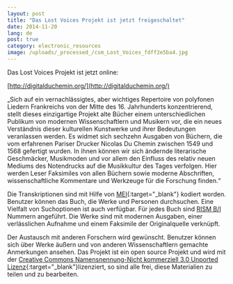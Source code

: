 ```yaml
---
layout: post
title: "Das Lost Voices Projekt ist jetzt freigeschaltet"
date: 2014-11-20
lang: de
post: true
category: electronic_resources
image: /uploads/_processed_/csm_Lost_Voices_fdff2e5ba4.jpg
---
```



Das Lost Voices Projekt ist jetzt online:

[http://digitalduchemin.org/](http://digitalduchemin.org/)

„Sich auf ein vernachlässigtes, aber wichtiges Repertoire von polyfonen Liedern Frankreichs von der Mitte des 16. Jahrhunderts konzentrierend, stellt dieses einzigartige Projekt alte Bücher einem unterschiedlichen Publikum von modernen Wissenschaftlern und Musikern vor, die ein neues Verständnis dieser kulturellen Kunstwerke und ihrer Bedeutungen veranlassen werden. Es widmet sich sechzehn Ausgaben von Büchern, die vom erfahrenen Pariser Drucker Nicolas Du Chemin zwischen 1549 und 1568 gefertigt wurden. In ihnen können wir sich ändernde literarische Geschmäcker, Musikmoden und vor allem den Einfluss des relativ neuen Mediums des Notendrucks auf die Musikkultur des Tages verfolgen.
Hier werden Leser Faksimiles von allen Büchern sowie moderne Abschriften, wissenschaftliche Kommentare und Werkzeuge für die Forschung finden.“

Die Transkriptionen sind mit Hilfe von [MEI](http://music-encoding.org/home){:target="_blank"} kodiert worden. Benutzer können das Buch, die Werke und Personen durchsuchen. Eine Vielfalt von Suchoptionen ist auch verfügbar. Für jedes Buch sind [RISM B/I](/de/publikationen.html#c490 "Öffnet internen Link im aktuellen Fenster") Nummern angeführt. Die Werke sind mit modernen Ausgaben, einer verlässlichen Aufnahme und einem Faksimile der Originalquelle verknüpft.

Der Austausch mit anderen Forschern wird gewünscht. Benutzer können sich über Werke äußern und von anderen Wissenschaftlern gemachte Anmerkungen ansehen. Das Projekt ist ein open source Projekt und wird mit der [Creative Commons Namensnennung-Nicht kommerziell 3.0 Unported Lizenz](http://creativecommons.org/licenses/by-nc/3.0/deed.de){:target="_blank"}lizenziert, so sind alle frei, diese Materialien zu teilen und zu bearbeiten.





<script type="text/javascript">var switchTo5x=true;</script><script type="text/javascript" src="http://w.sharethis.com/button/buttons.js"></script><script type="text/javascript">stLight.options({publisher: "9b601438-1ce1-49d8-bfd7-9cff5df54c17", doNotHash: false, doNotCopy: false, hashAddressBar: false});</script>